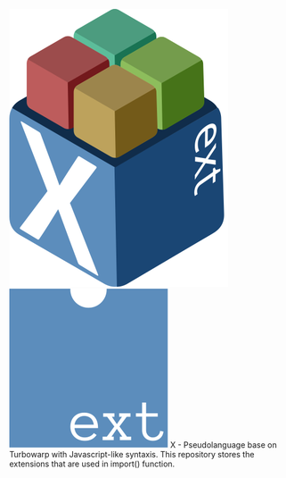 <img src="logo.svg"><img src="ext.logo.svg">
X - Pseudolanguage base on Turbowarp with Javascript-like syntaxis. This repository stores the extensions that are used in import() function.
